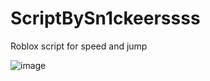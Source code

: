 # ScriptBySn1ckeerssss

Roblox script for speed and jump

![image](https://github.com/user-attachments/assets/f5a03362-4db0-459e-87bf-fb72022d77c3)
